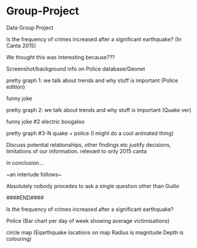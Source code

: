 # Group-Project
Data Group Project

Is the frequency of crimes increased after 
a significant earthquake? (In Canta 2015)

We thought this was interesting because???

Screenshot/background info on Police database/Geonet

pretty graph 1:
  we talk about trends and why stuff is important (Police edition)
 
funny joke

pretty graph 2:
    we talk about trends and why stuff is important (Quake ver)

funny joke #2 electric boogaloo

pretty graph #3-N
    quake + police
    (I might do a cool animated thing)
    
Discuss potential relationships, other findings etc
justify decisions, limitations of our information. relevant to only 2015 canta

in conclusion...

~an interlude follows~

Absolutely nobody procedes to ask a single question other than Guilio




####END####


Is the frequency of crimes increased after 
a significant earthquake?

Police (Bar chart per day of week showing average victimisations)

circle map (Eqarthquake locations on map
            Radius is magnitude
            Depth is colouring)
            

